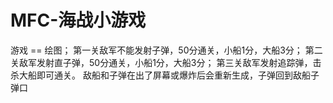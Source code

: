 # MFC-海战小游戏
游戏 == 绘图；
第一关敌军不能发射子弹，50分通关，小船1分，大船3分；
第二关敌军发射直子弹，50分通关，小船1分，大船3分；
第三关敌军发射追踪弹，击杀大船即可通关。
敌船和子弹在出了屏幕或爆炸后会重新生成，子弹回到敌船子弹口
